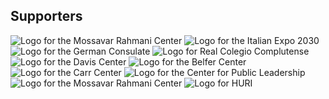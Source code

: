 ## Supporters
<div class="supporter-grid">
<image src="/italian_consulate.jpg" alt="Logo for the Mossavar Rahmani Center" class="supporter-grid-item">
<image src="/italian_consulate_roma.png" alt="Logo for the Italian Expo 2030" class="supporter-grid-item">
<image src="/german-consulate.jpg" alt="Logo for the German Consulate" class="supporter-grid-item">
<image src="/real-complutense.png" alt="Logo for Real Colegio Complutense" class="supporter-grid-item">
<image src="/davis-center-logo.png" alt="Logo for the Davis Center" class="supporter-grid-item">
<image src="/belfer-center-logo.png" alt="Logo for the Belfer Center" class="supporter-grid-item">
<image src="/carr-center-logo.jpg" alt="Logo for the Carr Center" class="supporter-grid-item">
<image src="/center-for-public-leadership-logo.png" alt="Logo for the Center for Public Leadership" class="supporter-grid-item">
<image src="/mossavar-rahmani-center-logo.jpg" alt="Logo for the Mossavar Rahmani Center" class="supporter-grid-item">
<image src="/huri-logo.png" alt="Logo for HURI" class="supporter-grid-item">
</div>
